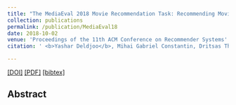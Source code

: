 ```yaml
---
title: "The MediaEval 2018 Movie Recommendation Task: Recommending Movies Using Content"
collection: publications
permalink: /publication/MediaEval18
date: 2018-10-02
venue: 'Proceedings of the 11th ACM Conference on Recommender Systems'
citation: ' <b>Yashar Deldjoo</b>, Mihai Gabriel Constantin, Dritsas Thanasis, Markus Schedl, Bogdan Ionescu <i>MediaEval 2018 Workshop</i><b>(MediaEval 2018)</b>.'

---
```


[[DOI]]() [[PDF]]()  [[bibtex]](https://github.com/yasdel/yasdel.github.io/tree/master/_publications/MediaEval18.bib)


## Abstract

